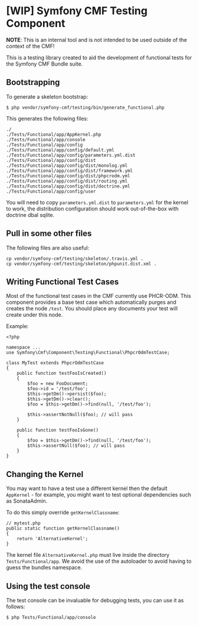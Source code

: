 [WIP] Symfony CMF Testing Component
===================================

**NOTE**: This is an internal tool and is not intended to be used outside of
the context of the CMF!

This is a testing library created to aid the development of functional tests
for the Symfony CMF Bundle suite.

Bootstrapping
-------------

To generate a skeleton bootstrap:

````
$ php vendor/symfony-cmf/testing/bin/generate_functional.php
````

This generates the following files:

````
./
./Tests/Functional/app/AppKernel.php
./Tests/Functional/app/console
./Tests/Functional/app/config
./Tests/Functional/app/config/default.yml
./Tests/Functional/app/config/parameters.yml.dist
./Tests/Functional/app/config/dist
./Tests/Functional/app/config/dist/monolog.yml
./Tests/Functional/app/config/dist/framework.yml
./Tests/Functional/app/config/dist/phpcrodm.yml
./Tests/Functional/app/config/dist/routing.yml
./Tests/Functional/app/config/dist/doctrine.yml
./Tests/Functional/app/config/user
````

You will need to copy `parameters.yml.dist` to `parameters.yml` for the kernel
to work, the distribution configuration should work out-of-the-box with
doctrine dbal sqlite.

Pull in some other files
------------------------

The following files are also useful:

````
cp vendor/symfony-cmf/testing/skeleton/.travis.yml .
cp vendor/symfony-cmf/testing/skeleton/phpunit.dist.xml .
````

Writing Functional Test Cases
-----------------------------

Most of the functional test cases in the CMF currently use PHCR-ODM. This
component provides a base test case which automatically purges and creates
the node `/test`. You should place any documents your test will create under
this node.

Example:

````
<?php

namespace ...
use Symfony\Cmf\Component\Testing\Functional\PhpcrOdmTestCase;

class MyTest extends PhpcrOdmTestCase
{
    public function testFooIsCreated()
    {
        $foo = new FooDocument;
        $foo->id = '/test/foo';
        $this->getDm()->persist($foo);
        $this->getDm()->clear();
        $foo = $this->getDm()->find(null, '/test/foo');

        $this->assertNotNull($foo); // will pass
    }

    public function testFooIsGone()
    {
        $foo = $this->getDm()->find(null, '/test/foo');
        $this->assertNull($foo); // will pass
    }
}
````

Changing the Kernel
-------------------

You may want to have a test use a different kernel then the default
`AppKernel` - for example, you might want to test optional dependencies such
as SonataAdmin.

To do this simply override `getKernelClassname`:

````
// mytest.php
public static function getKernelClassname()
{
    return 'AlternativeKernel';
}
````

The kernel file `AlternativeKernel.php` must live inside the directory
`Tests/Functional/app`. We avoid the use of the autoloader to avoid having
to guess the bundles namespace.

Using the test console
----------------------

The test console can be invaluable for debugging tests, you can use it as
follows:

````
$ php Tests/Functional/app/console
````
